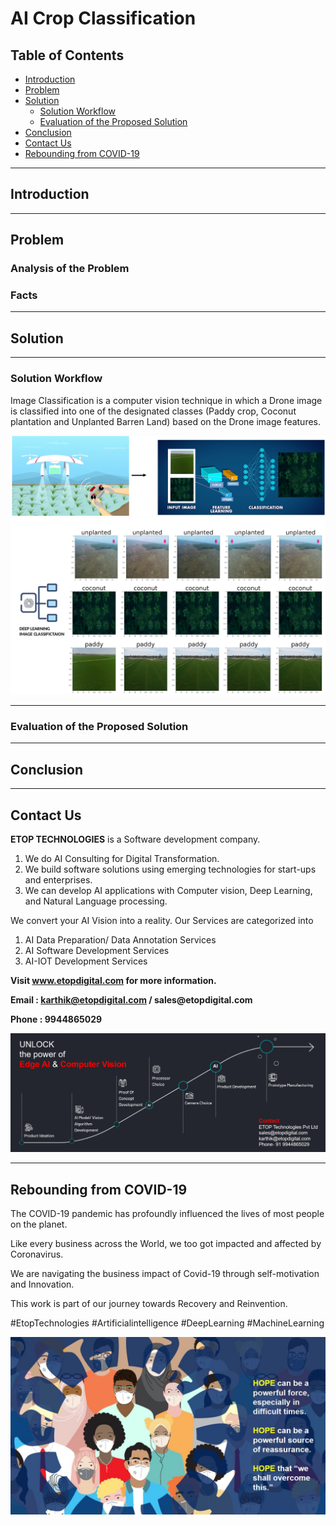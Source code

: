 # AI Crop Classification

## Table of Contents ##

* [Introduction](https://github.com/Karthikkannan-AI/AI-Crop-Classification#introduction)
* [Problem]()
* [Solution](https://github.com/Karthikkannan-AI/AI-Crop-Classification#solution)
  * [Solution Workflow](https://github.com/Karthikkannan-AI/AI-Crop-Classification#solution-workflow)
  * [Evaluation of the Proposed Solution](https://github.com/Karthikkannan-AI/AI-Crop-Classification#evaluation-of-the-proposed-solution)
* [Conclusion](https://github.com/Karthikkannan-AI/AI-Crop-Classification#conclusion)
* [Contact Us](https://github.com/Karthikkannan-AI/AI-Crop-Classification#contact-us)
* [Rebounding from COVID-19](https://github.com/Karthikkannan-AI/AI-Crop-Classification#rebounding-from-covid-19)

- - - -

## Introduction ##



- - - -

## Problem ##

### Analysis of the Problem ###



### Facts ###



- - - -

## Solution ##



- - - -

### Solution Workflow ###

Image Classification is a computer vision technique in which a Drone image is classified into one of the designated classes (Paddy crop, Coconut plantation and Unplanted Barren Land)  based on the Drone image features. 

<img src="https://github.com/Karthikkannan-AI/AI-Crop-Classification/blob/main/resources/Solution%20Workflow%201.png">

<img src="https://github.com/Karthikkannan-AI/AI-Crop-Classification/blob/main/resources/Solution%20Workflow%202.png">

- - - -

### Evaluation of the Proposed Solution ###



- - - -

## Conclusion ##



- - - -

## Contact Us ##

__ETOP TECHNOLOGIES__ is a Software development company. 
1. We do AI Consulting for Digital Transformation.
2. We build software solutions using emerging technologies for start-ups and enterprises. 
3. We can develop AI applications with Computer vision, Deep Learning, and Natural Language processing.

We convert your AI Vision into a reality. Our Services are categorized into 
1. AI Data Preparation/ Data Annotation Services 
2. AI Software Development Services 
3. AI-IOT Development Services

__Visit www.etopdigital.com for more information.__

__Email : karthik@etopdigital.com / sales@etopdigital.com__
          
__Phone : 9944865029__

<img src="https://github.com/Karthikkannan-AI/AI-Crop-Classification/blob/main/resources/About%20ETOP%20Technologies_Github.png">

- - - -

## Rebounding from COVID-19 ##

The COVID-19 pandemic has profoundly influenced the lives of most people on the planet.

Like every business across the World, we too got impacted and affected by Coronavirus.

We are navigating the business impact of Covid-19 through self-motivation and Innovation.

This work is part of our journey towards Recovery and Reinvention.

#EtopTechnologies #Artificialintelligence #DeepLearning #MachineLearning


<img src="https://github.com/Karthikkannan-AI/AI-Crop-Classification/blob/main/resources/CoronaPandemic.jpeg">
